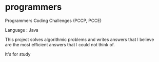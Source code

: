 # programmers

Programmers Coding Challenges (PCCP, PCCE)

Language : Java

This project solves algorithmic problems and writes answers that I believe are the most efficient answers that I could not think of.

It's for study
